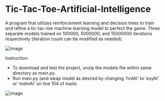 # Tic-Tac-Toe-Artificial-Intelligence

A program that utilizes reinforcement learning and decision trees to train and refine a tic-tac-toe machine learning model to perfect the game. Three separate models trained on 100000, 5000000, and 15000000 iterations respectively (iteration count can be modified as needed).

![image](https://github.com/user-attachments/assets/8e107969-afb5-4ac2-8ce6-74d7f9f55555)

Instruction: 
- To download and test the project, unzip the models file within same directory as main.py.
- Run main.py (and swap model as desired by changing 'hrdAI' to 'esyAI' or 'mdmAI' on line 104 of main)

![image](https://github.com/user-attachments/assets/a050abb8-e926-412a-a418-a90436e0a671)
